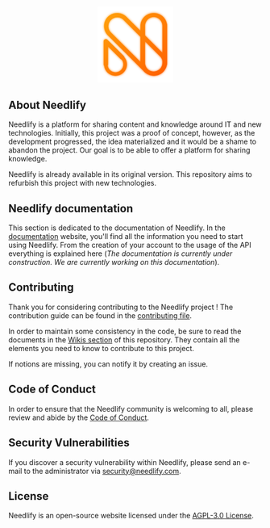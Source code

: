 <p align="center"><a href="https://needlify.com" target="_blank"><img src="https://raw.githubusercontent.com/Needlify/Art/master/logo.svg" width="150"></a></p>

## About Needlify

Needlify is a platform for sharing content and knowledge around IT and new technologies. Initially, this project was a proof of concept, however, as the development progressed, the idea materialized and it would be a shame to abandon the project. Our goal is to be able to offer a platform for sharing knowledge.

Needlify is already available in its original version. This repository aims to refurbish this project with new technologies.

## Needlify documentation

This section is dedicated to the documentation of Needlify. In the [documentation](https://docs.needlify.com/) website, you'll find all the information you need to start using Needlify. From the creation of your account to the usage of the API everything is explained here (*The documentation is currently under construction. We are currently working on this documentation*).

## Contributing

Thank you for considering contributing to the Needlify project ! The contribution guide can be found in the [contributing file](https://github.com/Needlify/Needlify-v2/blob/master/CONTRIBUTING.md).

In order to maintain some consistency in the code, be sure to read the documents in the [Wikis section](https://github.com/Needlify/Needlify-v2/wiki) of this repository. They contain all the elements you need to know to contribute to this project.

If notions are missing, you can notify it by creating an issue.

## Code of Conduct

In order to ensure that the Needlify community is welcoming to all, please review and abide by the [Code of Conduct](https://github.com/Needlify/Needlify-v2/blob/master/CODE_OF_CONDUCT.md).

## Security Vulnerabilities

If you discover a security vulnerability within Needlify, please send an e-mail to the administrator via [security@needlify.com](mailto:security@needlify.com).

## License

Needlify is an open-source website licensed under the [AGPL-3.0 License](https://github.com/Needlify/Needlify-v2/blob/master/LICENSE).